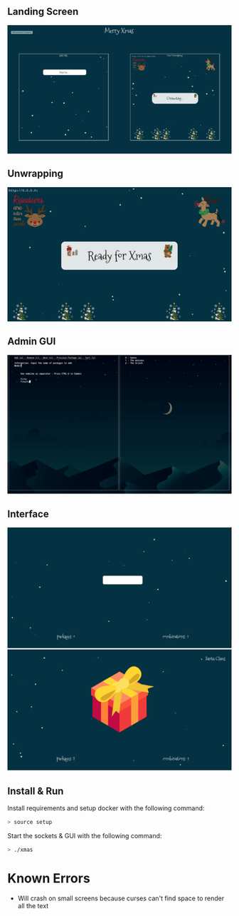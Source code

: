 Landing Screen
---

![Landing](images/index.png)

Unwrapping
---

![Xmas](images/xmas.png)


Admin GUI
---

![Gui](images/GUI.png)


Interface
---

![Interface](images/interface_1.png)
![Interface](images/interface_2.png)


## Install & Run

Install requirements and setup docker with the following command:
```bash
> source setup
```

Start the sockets & GUI with the following command:
``` bash
> ./xmas
```

# Known Errors
  * Will crash on small screens because curses can't find space to render all the text
